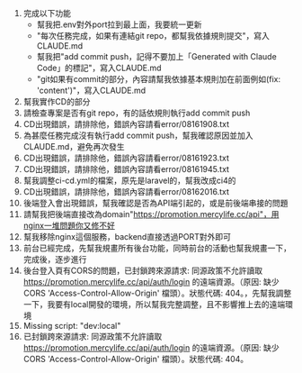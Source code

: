 1. 完成以下功能
    - 幫我把.env對外port拉到最上面，我要統一更新
    - "每次任務完成，如果有連結git repo，都幫我依據規則提交"，寫入CLAUDE.md
    - 幫我把"add commit push，記得不要加上「Generated with Claude Code」的標記"，寫入CLAUDE.md
    - "git如果有commit的部分，內容請幫我依據基本規則加在前面例如(fix: 'content')"，寫入CLAUDE.md
2. 幫我實作CD的部分
3. 請檢查專案是否有git repo，有的話依規則執行add commit push
4. CD出現錯誤，請排除他，錯誤內容請看error/08161908.txt
5. 為甚麼任務完成沒有執行add commit push，幫我確認原因並加入CLAUDE.md，避免再次發生
6. CD出現錯誤，請排除他，錯誤內容請看error/08161923.txt
7. CD出現錯誤，請排除他，錯誤內容請看error/08161945.txt
8. 幫我調整ci-cd.yml的檔案，原先是laravel的，幫我改成ci4的
9. CD出現錯誤，請排除他，錯誤內容請看error/08162016.txt
10. 後端登入會出現錯誤，幫我確認是否為API端引起的，或是前後端串接的問題
11. 請幫我把後端直接改為domain"https://promotion.mercylife.cc/api"，用nginx一堆問題你又修不好
12. 幫我移除nginx這個服務，backend直接透過PORT對外即可
13. 前台已經完成，先幫我規畫所有後台功能，同時前台的活動也幫我規畫一下，完成後，逐步進行
14. 後台登入頁有CORS的問題，已封鎖跨來源請求: 同源政策不允許讀取 https://promotion.mercylife.cc/api/auth/login 的遠端資源。（原因: 缺少 CORS 'Access-Control-Allow-Origin' 檔頭）。狀態代碼: 404。，先幫我調整一下，我要有local開發的環境，所以幫我完整調整，且不影響推上去的遠端環境
15. Missing script: "dev:local"
16. 已封鎖跨來源請求: 同源政策不允許讀取 https://promotion.mercylife.cc/api/auth/login 的遠端資源。（原因: 缺少 CORS 'Access-Control-Allow-Origin' 檔頭）。狀態代碼: 404。
